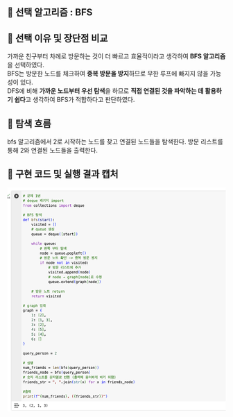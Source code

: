 ## 🔷 선택 알고리즘 : BFS

## 🔹 선택 이유 및 장단점 비교

가까운 친구부터 차례로 방문하는 것이 더 빠르고 효율적이라고 생각하여 **BFS 알고리즘**을 선택하였다.  
BFS는 방문한 노드를 체크하여 **중복 방문을 방지**하므로 무한 루프에 빠지지 않을 가능성이 있다.  
DFS에 비해 **가까운 노드부터 우선 탐색**을 하므로 **직접 연결된 것을 파악하는 데 활용하기 쉽다**고 생각하여 BFS가 적합하다고 판단하였다.

## 🔹 탐색 흐름
bfs 알고리즘에서 2로 시작하는 노드를 찾고 연결된 노드들을 탐색한다. 방문 리스트를 통해 2와 연결된 노드들을 출력한다.

## 🔹 구현 코드 및 실행 결과 캡처
![BFS 실행 결과 캡처](problem1.png)
